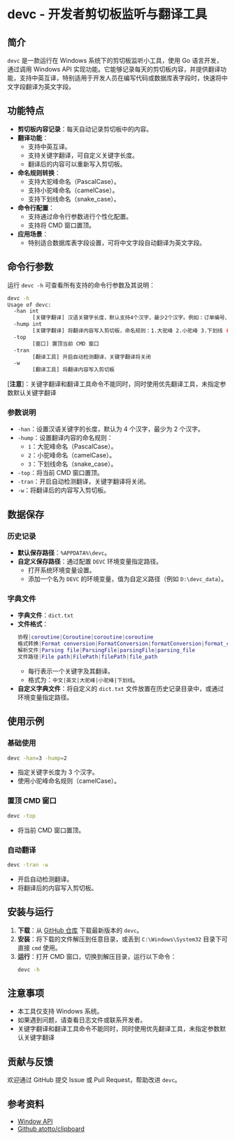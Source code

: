 # devc - 开发者剪切板监听与翻译工具

## 简介

`devc` 是一款运行在 Windows 系统下的剪切板监听小工具，使用 Go 语言开发，通过调用 Windows API
实现功能。它能够记录每天的剪切板内容，并提供翻译功能，支持中英互译，特别适用于开发人员在编写代码或数据库表字段时，快速将中文字段翻译为英文字段。

## 功能特点

- **剪切板内容记录**：每天自动记录剪切板中的内容。
- **翻译功能**：
    - 支持中英互译。
    - 支持关键字翻译，可自定义关键字长度。
    - 翻译后的内容可以重新写入剪切板。
- **命名规则转换**：
    - 支持大驼峰命名（PascalCase）。
    - 支持小驼峰命名（camelCase）。
    - 支持下划线命名（snake_case）。
- **命令行配置**：
    - 支持通过命令行参数进行个性化配置。
    - 支持将 CMD 窗口置顶。
- **应用场景**：
    - 特别适合数据库表字段设置，可将中文字段自动翻译为英文字段。

## 命令行参数

运行 `devc -h` 可查看所有支持的命令行参数及其说明：

```bash
devc -h
Usage of devc:
  -han int
        [关键字翻译] 汉语关键字长度，默认支持4个汉字，最少2个汉字。例如：订单编号、订单状态、创建时间 (default 4)
  -hump int
        [关键字翻译] 将翻译内容写入剪切板，命名规则：1.大驼峰 2.小驼峰 3.下划线 (default 1)
  -top
        [窗口] 置顶当前 CMD 窗口
  -tran
        [翻译工具] 开启自动检测翻译，关键字翻译将关闭
  -w
        [翻译工具] 将翻译内容写入剪切板
```

[**注意**]：关键字翻译和翻译工具命令不能同时，同时使用优先翻译工具，未指定参数默认关键字翻译

### 参数说明

- `-han`：设置汉语关键字的长度，默认为 4 个汉字，最少为 2 个汉字。
- `-hump`：设置翻译内容的命名规则：
    - `1`：大驼峰命名（PascalCase）。
    - `2`：小驼峰命名（camelCase）。
    - `3`：下划线命名（snake_case）。
- `-top`：将当前 CMD 窗口置顶。
- `-tran`：开启自动检测翻译，关键字翻译将关闭。
- `-w`：将翻译后的内容写入剪切板。


## 数据保存

### 历史记录

- **默认保存路径**：`%APPDATA%\devc`。
- **自定义保存路径**：通过配置 `DEVC` 环境变量指定路径。
  - 打开系统环境变量设置。
  - 添加一个名为 `DEVC` 的环境变量，值为自定义路径（例如 `D:\devc_data`）。

### 字典文件

- **字典文件**：`dict.txt`
- **文件格式**：
  ```lua
  协程|coroutine|Coroutine|coroutine|coroutine
  格式转换|Format conversion|FormatConversion|formatConversion|format_conversion
  解析文件|Parsing file|ParsingFile|parsingFile|parsing_file
  文件路径|File path|FilePath|filePath|file_path
  ```
  - 每行表示一个关键字及其翻译。
  - 格式为：`中文|英文|大驼峰|小驼峰|下划线`。
- **自定义字典文件**：将自定义的 `dict.txt` 文件放置在历史记录目录中，或通过环境变量指定路径。

## 使用示例

### 基础使用

```bash
devc -han=3 -hump=2
```

- 指定关键字长度为 3 个汉字。
- 使用小驼峰命名规则（camelCase）。

### 置顶 CMD 窗口

```bash
devc -top
```

- 将当前 CMD 窗口置顶。

### 自动翻译

```bash
devc -tran -w
```

- 开启自动检测翻译。
- 将翻译后的内容写入剪切板。

## 安装与运行

1. **下载**：从 [GitHub 仓库](https://github.com/systemmin/devc) 下载最新版本的 `devc`。
2. **安装**：将下载的文件解压到任意目录，或丢到 `C:\Windows\System32` 目录下可直接 `cmd` 使用。
3. **运行**：打开 CMD 窗口，切换到解压目录，运行以下命令：
   ```bash
   devc -h
   ```

## 注意事项

- 本工具仅支持 Windows 系统。
- 如果遇到问题，请查看日志文件或联系开发者。
- 关键字翻译和翻译工具命令不能同时，同时使用优先翻译工具，未指定参数默认关键字翻译

## 贡献与反馈

欢迎通过 GitHub 提交 Issue 或 Pull Request，帮助改进 `devc`。

## 参考资料

- [Window API](https://learn.microsoft.com/zh-cn/windows/win32/api/winuser/nf-winuser-openclipboard)
- [Github atotto/clipboard](https://github.com/atotto/clipboard/blob/master/clipboard_windows.go)